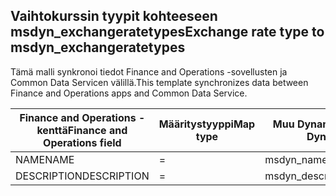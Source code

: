 ## <a name="exchange-rate-type-to-msdyn_exchangeratetypes"></a><span data-ttu-id="44c09-101">Vaihtokurssin tyypit kohteeseen msdyn_exchangeratetypes</span><span class="sxs-lookup"><span data-stu-id="44c09-101">Exchange rate type to msdyn_exchangeratetypes</span></span>

<span data-ttu-id="44c09-102">Tämä malli synkronoi tiedot Finance and Operations -sovellusten ja Common Data Servicen välillä.</span><span class="sxs-lookup"><span data-stu-id="44c09-102">This template synchronizes data between Finance and Operations apps and Common Data Service.</span></span>

<span data-ttu-id="44c09-103">Finance and Operations -kenttä</span><span class="sxs-lookup"><span data-stu-id="44c09-103">Finance and Operations field</span></span> | <span data-ttu-id="44c09-104">Määritystyyppi</span><span class="sxs-lookup"><span data-stu-id="44c09-104">Map type</span></span> | <span data-ttu-id="44c09-105">Muu Dynamics 365 -kenttä</span><span class="sxs-lookup"><span data-stu-id="44c09-105">Other Dynamics 365 field</span></span> | <span data-ttu-id="44c09-106">Oletusarvo</span><span class="sxs-lookup"><span data-stu-id="44c09-106">Default value</span></span>
---|---|---|---
<span data-ttu-id="44c09-107">NAME</span><span class="sxs-lookup"><span data-stu-id="44c09-107">NAME</span></span> | = | <span data-ttu-id="44c09-108">msdyn_name</span><span class="sxs-lookup"><span data-stu-id="44c09-108">msdyn_name</span></span> | 
<span data-ttu-id="44c09-109">DESCRIPTION</span><span class="sxs-lookup"><span data-stu-id="44c09-109">DESCRIPTION</span></span> | = | <span data-ttu-id="44c09-110">msdyn_description</span><span class="sxs-lookup"><span data-stu-id="44c09-110">msdyn_description</span></span> | 
